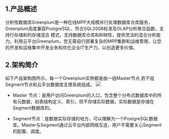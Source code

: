 ## 1.产品概述
分析性数据库Greenplum是一种在线MPP大规模并行处理数据库仓库服务，Greenplum高度兼容PostgreSQL，符合SQL2008标准及OLAP分析聚合函数，支持行存储和列存储混合 模式，支持数据库仓库和BI特性，提供灵活的混合分析能力。利用云平台Greenplum，您无需自行部署复杂的MPP集群和运维管理，让您的开发和运维集中开发业务和优化企业IT生产力，以创造更多价值。

## 2.架构简介
如下产品架构图所示，每一个Greenplum实例都是由一组Master节点,若干组Segment节点和云平台数据库支撑系统组成。
![](https://mc.qcloudimg.com/static/img/426dc10b32ffc39485ac740e709297fb/image.png)

- Master 节点：是用户访问Greenplum的入口，包含整个分布式数据库中的所有元数据，如表结构定义、索引，但不存储实际数据，实际数据是存储在Segment数据库的。

- Segment节点：是数据实际存储的地方，可以理解为一个PostgreSQL数据库。Master与Segment通过云平台内部网络互连，用户不需要关心Segment的配置、调度。



